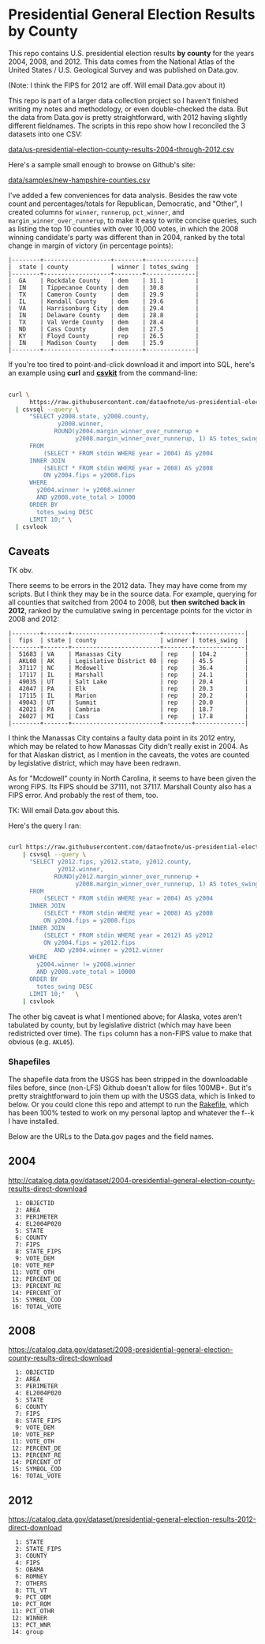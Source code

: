 # Presidential General Election Results by County

This repo contains U.S. presidential election results __by county__ for the years 2004, 2008, and 2012. This data comes from the National Atlas of the United States / U.S. Geological Survey and was published on Data.gov.

(Note: I think the FIPS for 2012 are off. Will email Data.gov about it)

This repo is part of a larger data collection project so I haven't finished writing my notes and methodology, or even double-checked the data. But the data from Data.gov is pretty straightforward, with 2012 having slightly different fieldnames. The scripts in this repo show how I reconciled the 3 datasets into one CSV:

[data/us-presidential-election-county-results-2004-through-2012.csv](data/us-presidential-election-county-results-2004-through-2012.csv)

Here's a sample small enough to browse on Github's site:

[data/samples/new-hampshire-counties.csv](data/samples/new-hampshire-counties.csv)

I've added a few conveniences for data analysis. Besides the raw vote count and percentages/totals for Republican, Democratic, and "Other", I created columns for `winner`, `runnerup`, `pct_winner`, and `margin_winner_over_runnerup`, to make it easy to write concise queries, such as listing the top 10 counties with over 10,000 votes, in which the 2008 winning candidate's party was different than in 2004, ranked by the total change in margin of victory (in percentage points):


```
|--------+-------------------+--------+--------------|
|  state | county            | winner | totes_swing  |
|--------+-------------------+--------+--------------|
|  GA    | Rockdale County   | dem    | 31.1         |
|  IN    | Tippecanoe County | dem    | 30.8         |
|  TX    | Cameron County    | dem    | 29.9         |
|  IL    | Kendall County    | dem    | 29.6         |
|  VA    | Harrisonburg City | dem    | 29.4         |
|  IN    | Delaware County   | dem    | 28.8         |
|  TX    | Val Verde County  | dem    | 28.4         |
|  ND    | Cass County       | dem    | 27.5         |
|  KY    | Floyd County      | rep    | 26.5         |
|  IN    | Madison County    | dem    | 25.9         |
|--------+-------------------+--------+--------------|
```


If you're too tired to point-and-click download it and import into SQL, here's an example using **curl** and [**csvkit**](https://csvkit.readthedocs.io/en/540/) from the command-line:


```sh
  
curl \
      https://raw.githubusercontent.com/dataofnote/us-presidential-election-county-results/master/data/us-presidential-election-county-results-2004-through-2012.csv \
  | csvsql --query \
      "SELECT y2008.state, y2008.county, 
              y2008.winner,
             ROUND(y2004.margin_winner_over_runnerup + 
                   y2008.margin_winner_over_runnerup, 1) AS totes_swing
      FROM 
          (SELECT * FROM stdin WHERE year = 2004) AS y2004  
      INNER JOIN 
          (SELECT * FROM stdin WHERE year = 2008) AS y2008
          ON y2004.fips = y2008.fips
      WHERE 
        y2004.winner != y2008.winner
        AND y2008.vote_total > 10000
      ORDER BY 
        totes_swing DESC
      LIMIT 10;" \
  | csvlook
```






## Caveats

TK obv.

There seems to be errors in the 2012 data. They may have come from my scripts. But I think they may be in the source data. For example, querying for all counties that switched from 2004 to 2008, but __then switched back in 2012__, ranked by the cumulative swing in percentage points for the victor in 2008 and 2012:


```
|--------+-------+-------------------------+--------+--------------|
|  fips  | state | county                  | winner | totes_swing  |
|--------+-------+-------------------------+--------+--------------|
|  51683 | VA    | Manassas City           | rep    | 104.2        |
|  AKL08 | AK    | Legislative District 08 | rep    | 45.5         |
|  37117 | NC    | Mcdowell                | rep    | 36.4         |
|  17117 | IL    | Marshall                | rep    | 24.1         |
|  49035 | UT    | Salt Lake               | rep    | 20.4         |
|  42047 | PA    | Elk                     | rep    | 20.3         |
|  17115 | IL    | Marion                  | rep    | 20.2         |
|  49043 | UT    | Summit                  | rep    | 20.0         |
|  42021 | PA    | Cambria                 | rep    | 18.7         |
|  26027 | MI    | Cass                    | rep    | 17.8         |
|--------+-------+-------------------------+--------+--------------|
```

I think the Manassas City contains a faulty data point in its 2012 entry, which may be related to how Manassas City didn't really exist in 2004. As for that Alaskan district, as I mention in the caveats, the votes are counted by legislative district, which may have been redrawn.

As for "Mcdowell" county in North Carolina, it seems to have been given the wrong FIPS. Its FIPS should be 37111, not 37117. Marshall County also has a FIPS error. And probably the rest of them, too.

TK: Will email Data.gov about this.


Here's the query I ran:


~~~sh

curl https://raw.githubusercontent.com/dataofnote/us-presidential-election-county-results/master/data/us-presidential-election-county-results-2004-through-2012.csv \
    | csvsql --query \
      "SELECT y2012.fips, y2012.state, y2012.county, 
              y2012.winner,
             ROUND(y2012.margin_winner_over_runnerup + 
                   y2008.margin_winner_over_runnerup, 1) AS totes_swing
      FROM 
          (SELECT * FROM stdin WHERE year = 2004) AS y2004  
      INNER JOIN 
          (SELECT * FROM stdin WHERE year = 2008) AS y2008
          ON y2004.fips = y2008.fips
      INNER JOIN 
          (SELECT * FROM stdin WHERE year = 2012) AS y2012
          ON y2004.fips = y2012.fips 
             AND y2004.winner = y2012.winner
      WHERE       
        y2004.winner != y2008.winner
        AND y2008.vote_total > 10000
      ORDER BY 
        totes_swing DESC
      LIMIT 10;"   \
    | csvlook
~~~






The other big caveat is what I mentioned above; for Alaska, votes aren't tabulated by county, but by legislative district (which may have been redistricted over time). The `fips` column has a non-FIPS value to make that obvious (e.g. `AKL05`). 


### Shapefiles


The shapefile data from the USGS has been stripped in the downloadable files before, since (non-LFS) Github doesn't allow for files 100MB+. But it's pretty straightforward to join them up with the USGS data, which is linked to below. Or you could clone this repo and attempt to run the [Rakefile](Rakefile), which has been 100% tested to work on my personal laptop and whatever the f--k I have installed.


Below are the URLs to the Data.gov pages and the field names.

## 2004

http://catalog.data.gov/dataset/2004-presidential-general-election-county-results-direct-download

      1: OBJECTID
      2: AREA
      3: PERIMETER
      4: EL2004P020
      5: STATE
      6: COUNTY
      7: FIPS
      8: STATE_FIPS
      9: VOTE_DEM
     10: VOTE_REP
     11: VOTE_OTH
     12: PERCENT_DE
     13: PERCENT_RE
     14: PERCENT_OT
     15: SYMBOL_COD
     16: TOTAL_VOTE



## 2008

https://catalog.data.gov/dataset/2008-presidential-general-election-county-results-direct-download

      1: OBJECTID
      2: AREA
      3: PERIMETER
      4: EL2004P020
      5: STATE
      6: COUNTY
      7: FIPS
      8: STATE_FIPS
      9: VOTE_DEM
     10: VOTE_REP
     11: VOTE_OTH
     12: PERCENT_DE
     13: PERCENT_RE
     14: PERCENT_OT
     15: SYMBOL_COD
     16: TOTAL_VOTE


## 2012


https://catalog.data.gov/dataset/presidential-general-election-results-2012-direct-download


      1: STATE
      2: STATE_FIPS
      3: COUNTY
      4: FIPS
      5: OBAMA
      6: ROMNEY
      7: OTHERS
      8: TTL_VT
      9: PCT_OBM
     10: PCT_ROM
     11: PCT_OTHR
     12: WINNER
     13: PCT_WNR
     14: group


